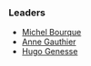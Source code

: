 ### Leaders

* [Michel Bourque](mailto:michel.bourque@owasp.org)
* [Anne Gauthier](mailto:anne.gauthier@owasp.org)
* [Hugo Genesse](mailto:hugo.genesse@owasp.org)
